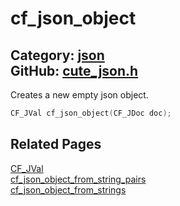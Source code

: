 [//]: # (This file is automatically generated by Cute Framework's docs parser.)
[//]: # (Do not edit this file by hand!)
[//]: # (See: https://github.com/RandyGaul/cute_framework/blob/master/samples/docs_parser.cpp)
[](../header.md ':include')

# cf_json_object

Category: [json](/api_reference?id=json)  
GitHub: [cute_json.h](https://github.com/RandyGaul/cute_framework/blob/master/include/cute_json.h)  
---

Creates a new empty json object.

```cpp
CF_JVal cf_json_object(CF_JDoc doc);
```

## Related Pages

[CF_JVal](/json/cf_jval.md)  
[cf_json_object_from_string_pairs](/json/cf_json_object_from_string_pairs.md)  
[cf_json_object_from_strings](/json/cf_json_object_from_strings.md)  
